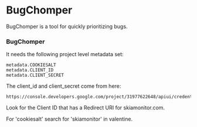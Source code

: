 BugChomper
===========

BugChomper is a tool for quickly prioritizing bugs.

### BugChomper ###
It needs the following project level metadata set:

    metadata.COOKIESALT
    metadata.CLIENT_ID
    metadata.CLIENT_SECRET

The client_id and client_secret come from here:

    https://console.developers.google.com/project/31977622648/apiui/credential

Look for the Client ID that has a Redirect URI for skiamonitor.com.

For 'cookiesalt' search for 'skiamonitor' in valentine.

